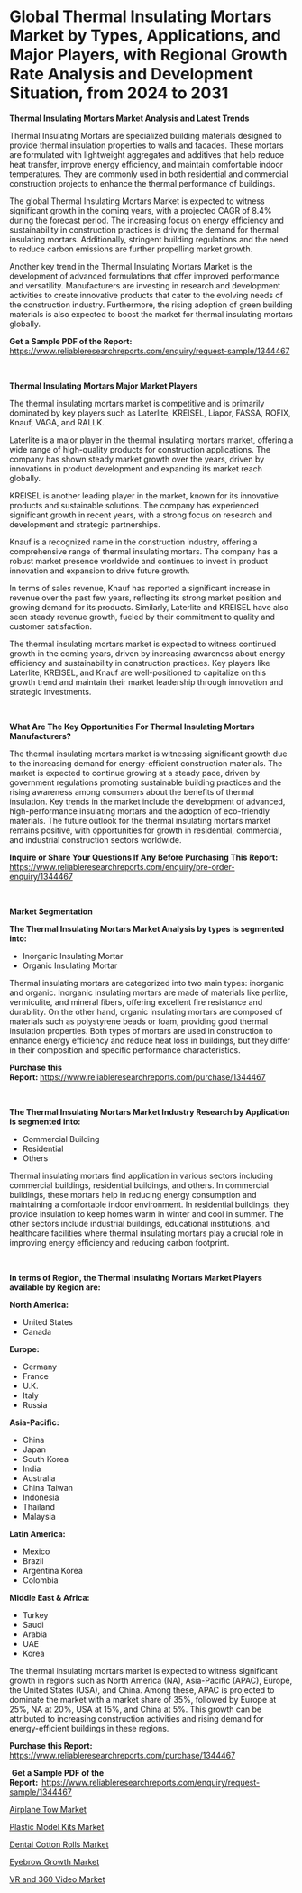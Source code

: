 <p><h1>Global Thermal Insulating Mortars Market by Types, Applications, and Major Players, with Regional Growth Rate Analysis and Development Situation, from 2024 to 2031</h1></p><p><strong>Thermal Insulating Mortars Market Analysis and Latest Trends</strong></p>
<p><p>Thermal Insulating Mortars are specialized building materials designed to provide thermal insulation properties to walls and facades. These mortars are formulated with lightweight aggregates and additives that help reduce heat transfer, improve energy efficiency, and maintain comfortable indoor temperatures. They are commonly used in both residential and commercial construction projects to enhance the thermal performance of buildings.</p><p>The global Thermal Insulating Mortars Market is expected to witness significant growth in the coming years, with a projected CAGR of 8.4% during the forecast period. The increasing focus on energy efficiency and sustainability in construction practices is driving the demand for thermal insulating mortars. Additionally, stringent building regulations and the need to reduce carbon emissions are further propelling market growth.</p><p>Another key trend in the Thermal Insulating Mortars Market is the development of advanced formulations that offer improved performance and versatility. Manufacturers are investing in research and development activities to create innovative products that cater to the evolving needs of the construction industry. Furthermore, the rising adoption of green building materials is also expected to boost the market for thermal insulating mortars globally.</p></p>
<p><strong>Get a Sample PDF of the Report:&nbsp;</strong> <a href="https://www.reliableresearchreports.com/enquiry/request-sample/1344467">https://www.reliableresearchreports.com/enquiry/request-sample/1344467</a></p>
<p>&nbsp;</p>
<p><strong>Thermal Insulating Mortars Major Market Players</strong></p>
<p><p>The thermal insulating mortars market is competitive and is primarily dominated by key players such as Laterlite, KREISEL, Liapor, FASSA, ROFIX, Knauf, VAGA, and RALLK. </p><p>Laterlite is a major player in the thermal insulating mortars market, offering a wide range of high-quality products for construction applications. The company has shown steady market growth over the years, driven by innovations in product development and expanding its market reach globally.</p><p>KREISEL is another leading player in the market, known for its innovative products and sustainable solutions. The company has experienced significant growth in recent years, with a strong focus on research and development and strategic partnerships.</p><p>Knauf is a recognized name in the construction industry, offering a comprehensive range of thermal insulating mortars. The company has a robust market presence worldwide and continues to invest in product innovation and expansion to drive future growth.</p><p>In terms of sales revenue, Knauf has reported a significant increase in revenue over the past few years, reflecting its strong market position and growing demand for its products. Similarly, Laterlite and KREISEL have also seen steady revenue growth, fueled by their commitment to quality and customer satisfaction.</p><p>The thermal insulating mortars market is expected to witness continued growth in the coming years, driven by increasing awareness about energy efficiency and sustainability in construction practices. Key players like Laterlite, KREISEL, and Knauf are well-positioned to capitalize on this growth trend and maintain their market leadership through innovation and strategic investments.</p></p>
<p>&nbsp;</p>
<p><strong>What Are The Key Opportunities For Thermal Insulating Mortars Manufacturers?</strong></p>
<p><p>The thermal insulating mortars market is witnessing significant growth due to the increasing demand for energy-efficient construction materials. The market is expected to continue growing at a steady pace, driven by government regulations promoting sustainable building practices and the rising awareness among consumers about the benefits of thermal insulation. Key trends in the market include the development of advanced, high-performance insulating mortars and the adoption of eco-friendly materials. The future outlook for the thermal insulating mortars market remains positive, with opportunities for growth in residential, commercial, and industrial construction sectors worldwide.</p></p>
<p><strong>Inquire or Share Your Questions If Any Before Purchasing This Report:</strong> <a href="https://www.reliableresearchreports.com/enquiry/pre-order-enquiry/1344467">https://www.reliableresearchreports.com/enquiry/pre-order-enquiry/1344467</a></p>
<p>&nbsp;</p>
<p><strong>Market Segmentation</strong></p>
<p><strong>The Thermal Insulating Mortars Market Analysis by types is segmented into:</strong></p>
<p><ul><li>Inorganic Insulating Mortar</li><li>Organic Insulating Mortar</li></ul></p>
<p><p>Thermal insulating mortars are categorized into two main types: inorganic and organic. Inorganic insulating mortars are made of materials like perlite, vermiculite, and mineral fibers, offering excellent fire resistance and durability. On the other hand, organic insulating mortars are composed of materials such as polystyrene beads or foam, providing good thermal insulation properties. Both types of mortars are used in construction to enhance energy efficiency and reduce heat loss in buildings, but they differ in their composition and specific performance characteristics.</p></p>
<p><strong>Purchase this Report:&nbsp;</strong><a href="https://www.reliableresearchreports.com/purchase/1344467">https://www.reliableresearchreports.com/purchase/1344467</a></p>
<p>&nbsp;</p>
<p><strong>The Thermal Insulating Mortars Market Industry Research by Application is segmented into:</strong></p>
<p><ul><li>Commercial Building</li><li>Residential</li><li>Others</li></ul></p>
<p><p>Thermal insulating mortars find application in various sectors including commercial buildings, residential buildings, and others. In commercial buildings, these mortars help in reducing energy consumption and maintaining a comfortable indoor environment. In residential buildings, they provide insulation to keep homes warm in winter and cool in summer. The other sectors include industrial buildings, educational institutions, and healthcare facilities where thermal insulating mortars play a crucial role in improving energy efficiency and reducing carbon footprint.</p></p>
<p>&nbsp;</p>
<p><strong>In terms of Region, the Thermal Insulating Mortars Market Players available by Region are:</strong></p>
<p>
    <p> <strong> North America: </strong>
        <ul>
            <li>United States</li>
            <li>Canada</li>
        </ul>
        </p> 
    <p> <strong> Europe: </strong>
        <ul>
            <li>Germany</li>
            <li>France</li>
            <li>U.K.</li>
            <li>Italy</li>
            <li>Russia</li>
        </ul>
        </p> 
    <p> <strong> Asia-Pacific: </strong>
        <ul>
            <li>China</li>
            <li>Japan</li>
            <li>South Korea</li>
            <li>India</li>
            <li>Australia</li>
            <li>China Taiwan</li>
            <li>Indonesia</li>
            <li>Thailand</li>
            <li>Malaysia</li>
        </ul>
        </p> 
    <p> <strong> Latin America: </strong>
        <ul>
            <li>Mexico</li>
            <li>Brazil</li>
            <li>Argentina Korea</li>
            <li>Colombia</li>
        </ul>
        </p> 
    <p> <strong> Middle East & Africa: </strong>
        <ul>
            <li>Turkey</li>
            <li>Saudi</li>
            <li>Arabia</li>
            <li>UAE</li>
            <li>Korea</li>
        </ul>
    </p>
    </p>
<p><p>The thermal insulating mortars market is expected to witness significant growth in regions such as North America (NA), Asia-Pacific (APAC), Europe, the United States (USA), and China. Among these, APAC is projected to dominate the market with a market share of 35%, followed by Europe at 25%, NA at 20%, USA at 15%, and China at 5%. This growth can be attributed to increasing construction activities and rising demand for energy-efficient buildings in these regions.</p></p>
<p><strong>Purchase this Report: </strong><a href="https://www.reliableresearchreports.com/purchase/1344467">https://www.reliableresearchreports.com/purchase/1344467</a></p>
<p>&nbsp;<strong>Get a Sample PDF of the Report:&nbsp;&nbsp;</strong><a href="https://www.reliableresearchreports.com/enquiry/request-sample/1344467">https://www.reliableresearchreports.com/enquiry/request-sample/1344467</a></p>
<p><strong></strong></p>
<p><p><a href="https://medium.com/@leeullrich2023/airplane-tow-market-insights-into-market-cagr-market-trends-and-growth-strategies-29ff54a67f73">Airplane Tow Market</a></p><p><a href="https://medium.com/@laurabruen2023/plastic-model-kits-market-size-market-outlook-and-market-forecast-2024-to-2031-e377bfe8227a">Plastic Model Kits Market</a></p><p><a href="https://medium.com/@laurabruen2023/dental-cotton-rolls-market-size-cagr-trends-2024-2030-e52f2152ae0b">Dental Cotton Rolls Market</a></p><p><a href="https://medium.com/@leeullrich2023/eyebrow-growth-market-size-cagr-trends-2024-2030-0e40ca7dcde6">Eyebrow Growth Market</a></p><p><a href="https://medium.com/@leeullrich2023/vr-and-360-video-nbsp-market-focuses-on-market-share-size-and-projected-forecast-till-2031-10eeee2c7617">VR and 360 Video Market</a></p></p>